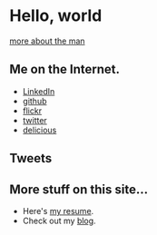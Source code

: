 <div class="hero-unit">
<h1>Hello, world</h1>
<a href="/about.html">more about the man</a>
</div> <!-- hero -->

<div class="row">
<div class="span4">
<h2>Me on the Internet.</h2>
<ul>
<li><a href="http://www.linkedin.com/in/demian0311">LinkedIn</a>
<li><a href="https://github.com/demian0311">github</a>
<li><a href="http://www.flickr.com/photos/neidetcher">flickr</a>
<li><a href="http://twitter.com/#!/demian0311">twitter</a>
<li><a href="http://www.delicious.com/demian0311">delicious</a>
</ul>
</div>

<div class="span4">
<h2>Tweets</h2>
<script charset="utf-8" src="http://widgets.twimg.com/j/2/widget.js"></script>
<script>
new TWTR.Widget({
  version: 2,
  type: 'profile',
  rpp: 1,
  interval: 30000,
  width: 'auto',
  height: 100,
  theme: {
    shell: {
      background: '#ffffff',
      color: '#ffffff'
    },
    tweets: {
      background: '#ffffff',
      color: '#333333',
      links: '#333333'
    }
  },
  features: {
    scrollbar: true,
    loop: false,
    live: false,
    behavior: 'all'
  }
}).render().setUser('demian0311').start();
</script>
</div>

<div class="span4">
<!--img src="http://farm4.staticflickr.com/3483/3778014281_80ca8fbfaf_t.jpg"/-->
<h2>More stuff on this site...</h2>
<ul>
<li>Here's <a href="resume.html">my resume</a>.
<li>Check out my <a href="/blog">blog</a>.
</ul>
</div>
</div><!-- row -->

